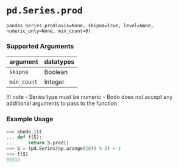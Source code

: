# `pd.Series.prod`

`pandas.Series.prod(axis=None, skipna=True, level=None, numeric_only=None, min_count=0)`

### Supported Arguments

| argument                    | datatypes                              |
|-----------------------------|----------------------------------------|
| `skipna`                    |    Boolean                             |
| `min_count`                 |    Integer                             |

!!! note
    - Series type must be numeric
    - Bodo does not accept any additional arguments to pass to the
    function


### Example Usage

``` py
>>> @bodo.jit
... def f(S):
...     return S.prod()
>>> S = (pd.Series(np.arange(20)) % 3) + 1
>>> f(S)
93312
```

